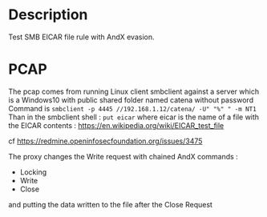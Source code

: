 # Description

Test SMB EICAR file rule with AndX evasion.

# PCAP

The pcap comes from running Linux client smbclient against a server which is a Windows10 with public shared folder named catena without password
Command is
`smbclient -p 4445 //192.168.1.12/catena/ -U" "%" " -m NT1`
Than in the smbclient shell :
`put eicar` where eicar is the name of a file with the EICAR contents :
https://en.wikipedia.org/wiki/EICAR_test_file

cf https://redmine.openinfosecfoundation.org/issues/3475

The proxy changes the Write request with chained AndX commands :
- Locking
- Write
- Close

and putting the data written to the file after the Close Request

